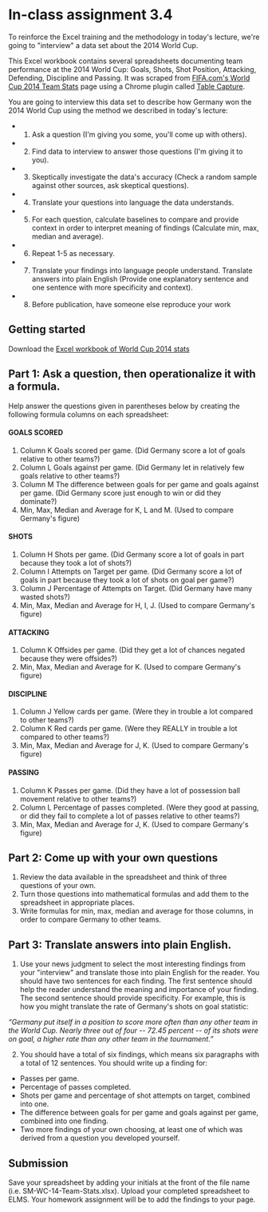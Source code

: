 # In-class assignment 3.4

To reinforce the Excel training and the methodology in today's lecture, we're going to "interview" a data set about the 2014 World Cup.

This Excel workbook contains several spreadsheets documenting team performance at the 2014 World Cup: Goals, Shots, Shot Position, Attacking, Defending, Discipline and Passing. It was scraped from [FIFA.com's World Cup 2014 Team Stats](http://www.fifa.com/worldcup/archive/brazil2014/statistics/teams/goal-scored.html) page using a Chrome plugin called [Table Capture](https://chrome.google.com/webstore/detail/table-capture/iebpjdmgckacbodjpijphcplhebcmeop?hl=en).

You are going to interview this data set to describe how Germany won the 2014 World Cup using the method we described in today's lecture:

* 1. Ask a question (I'm giving you some, you'll come up with others).
* 2. Find data to interview to answer those questions (I'm giving it to you).
* 3. Skeptically investigate the data's accuracy (Check a random sample against other sources, ask skeptical questions).
* 4. Translate your questions into language the data understands.
* 5. For each question, calculate baselines to compare and provide context in order to interpret meaning of findings (Calculate min, max, median and average).
* 6. Repeat 1-5 as necessary.
* 7. Translate your findings into language people understand.
Translate answers into plain English (Provide one explanatory sentence and one sentence with more specificity and context).
* 8. Before publication, have someone else reproduce your work

## Getting started

Download the [Excel workbook of World Cup 2014 stats](WC-14-Team-Stats.xlsx)

## Part 1: Ask a question, then operationalize it with a formula.

Help answer the questions given in parentheses below by creating the following formula columns on each spreadsheet:

#### GOALS SCORED
1. Column K Goals scored per game. (Did Germany score a lot of goals relative to other teams?)
2. Column L Goals against per game. (Did Germany let in relatively few goals relative to other teams?)
3. Column M The difference between goals for per game and goals against per game. (Did Germany score just enough to win or did they dominate?)
4. Min, Max, Median and Average for K, L and M. (Used to compare Germany's figure)

#### SHOTS
1. Column H Shots per game. (Did Germany score a lot of goals in part because they took a lot of shots?)
2. Column I Attempts on Target per game. (Did Germany score a lot of goals in part because they took a lot of shots on goal per game?)
3. Column J Percentage of Attempts on Target. (Did Germany have many wasted shots?)
4. Min, Max, Median and Average for H, I, J. (Used to compare Germany's figure)

#### ATTACKING
1. Column K Offsides per game. (Did they get a lot of chances negated because they were offsides?)
2. Min, Max, Median and Average for K. (Used to compare Germany's figure)

#### DISCIPLINE
1. Column J Yellow cards per game. (Were they in trouble a lot compared to other teams?)
2. Column K Red cards per game. (Were they REALLY in trouble a lot compared to other teams?)
3. Min, Max, Median and Average for J, K. (Used to compare Germany's figure)

#### PASSING
1. Column K Passes per game. (Did they have a lot of possession ball movement relative to other teams?)
2. Column L Percentage of passes completed. (Were they good at passing, or did they fail to complete a lot of passes relative to other teams?)
3. Min, Max, Median and Average for J, K. (Used to compare Germany's figure)

## Part 2: Come up with your own questions

1. Review the data available in the spreadsheet and think of three questions of your own.
2. Turn those questions into mathematical formulas and add them to the spreadsheet in appropriate places.
3. Write formulas for min, max, median and average for those columns, in order to compare Germany to other teams.

## Part 3: Translate answers into plain English.

1. Use your news judgment to select the most interesting findings from your "interview" and translate those into plain English for the reader.  You should have two sentences for each finding. The first sentence should help the reader understand the meaning and importance of your finding.  The second sentence should provide specificity. For example, this is how you might translate the rate of Germany's shots on goal statistic:

*“Germany put itself in a position to score more often than any other team in the World Cup. Nearly three out of four -- 72.45 percent -- of its shots were on goal, a higher rate than any other team in the tournament.”*

2. You should have a total of six findings, which means six paragraphs with a total of 12 sentences.  You should write up a finding for:

* Passes per game.
* Percentage of passes completed.
* Shots per game and percentage of shot attempts on target, combined into one.
* The difference between goals for per game and goals against per game, combined into one finding.
* Two more findings of your own choosing, at least one of which was derived from a question you developed yourself.

## Submission

Save your spreadsheet by adding your initials at the front of the file name (i.e. SM-WC-14-Team-Stats.xlsx). Upload your completed spreadsheet to ELMS. Your homework assignment will be to add the findings to your page.
